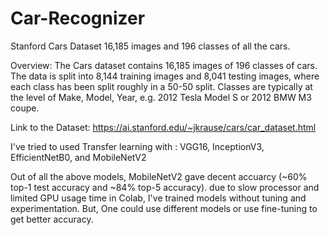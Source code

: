 # Car-Recognizer
Stanford Cars Dataset 16,185 images and 196 classes of all the cars.

Overview:
  The Cars dataset contains 16,185 images of 196 classes of cars. 
  The data is split into 8,144 training images and 8,041 testing images, where each class has been split roughly in a 50-50 split. 
  Classes are typically at the level of Make, Model, Year, e.g. 2012 Tesla Model S or 2012 BMW M3 coupe.

Link to the Dataset:
https://ai.stanford.edu/~jkrause/cars/car_dataset.html



I've tried to used Transfer learning with :
VGG16, InceptionV3, EfficientNetB0, and MobileNetV2

Out of all the above models, MobileNetV2 gave decent accuarcy (~60% top-1 test accuracy and ~84% top-5 accuracy).
due to slow processor and limited GPU usage time in Colab, I've trained models without tuning and experimentation.
But, One could use different models or use fine-tuning to get better accuracy.


